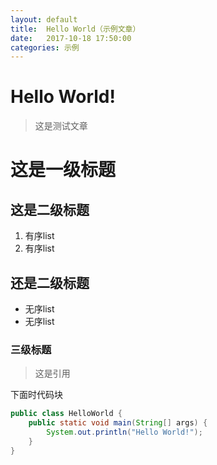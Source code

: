```yaml
---
layout: default
title:  Hello World（示例文章）
date:   2017-10-18 17:50:00
categories: 示例
---
```

# Hello World!
> 这是测试文章
# 这是一级标题
## 这是二级标题
1. 有序list
2. 有序list
## 还是二级标题
- 无序list
- 无序list
### 三级标题
> 这是引用   

下面时代码块   
```java
public class HelloWorld {
    public static void main(String[] args) {
        System.out.println("Hello World!");
    }
}
```
